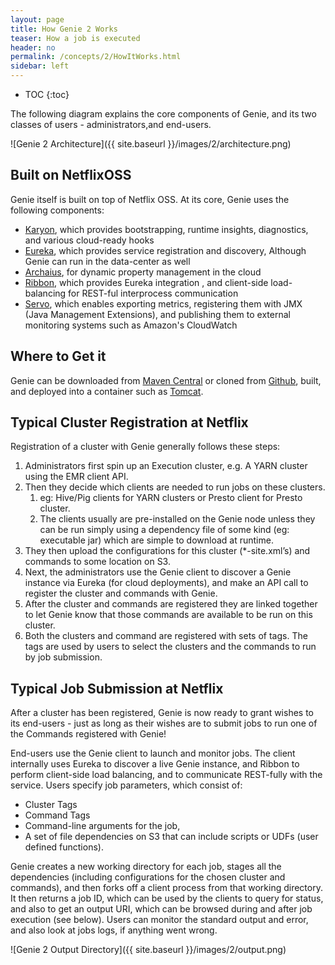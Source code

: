 ```yaml
---
layout: page
title: How Genie 2 Works
teaser: How a job is executed
header: no
permalink: /concepts/2/HowItWorks.html
sidebar: left
---
```


* TOC
{:toc}

The following diagram explains the core components of Genie, and its two classes
of users - administrators,and end-users.

![Genie 2 Architecture]({{ site.baseurl }}/images/2/architecture.png)

## Built on NetflixOSS

Genie itself is built on top of Netflix OSS. At its core, Genie uses the
following components:

* [Karyon](https://github.com/Netflix/karyon), which provides bootstrapping,
runtime insights, diagnostics, and various cloud-ready hooks
* [Eureka](https://github.com/Netflix/Eureka), which provides service
registration and discovery, Although Genie can run in the data-center as well
* [Archaius](https://github.com/Netflix/archaius), for dynamic property
management in the cloud
* [Ribbon](https://github.com/Netflix/Ribbon), which provides Eureka integration
, and client-side load-balancing for REST-ful interprocess communication
* [Servo](https://github.com/Netflix/Servo), which enables exporting metrics,
registering them with JMX (Java Management Extensions), and publishing them to
external monitoring systems such as Amazon's CloudWatch

## Where to Get it

Genie can be downloaded from
[Maven Central](http://repo1.maven.org/maven2/com/netflix/genie/genie-web) or
cloned from
[Github](https://github.com/Netflix/genie), built, and deployed into a container
such as [Tomcat](http://tomcat.apache.org/).

## Typical Cluster Registration at Netflix

Registration of a cluster with Genie generally follows these steps:

1. Administrators first spin up an Execution cluster, e.g. A YARN cluster using
the EMR client API.
2. Then they decide which clients are needed to run jobs on these clusters.
    1. eg: Hive/Pig clients for YARN clusters or Presto client for Presto
    cluster.
    2. The clients usually are pre-installed on the Genie node unless they can
    be run simply using a dependency file of
    some kind (eg: executable jar) which are simple to download at runtime.
3. They then upload the configurations for this cluster (*-site.xml’s) and
commands to some location on S3.
4. Next, the administrators use the Genie client to discover a Genie instance
via Eureka (for cloud deployments), and make an API call to register the cluster
and commands with Genie.
5. After the cluster and commands are registered they are linked together to let
Genie know that those commands are available to be run on this cluster.
6. Both the clusters and command are registered with sets of tags. The tags are
used by users to select the clusters and the commands to run by job submission.

## Typical Job Submission at Netflix

After a cluster has been registered, Genie is now ready to grant wishes to its
end-users - just as long as their wishes are to submit jobs to run one of the
Commands registered with Genie!

End-users use the Genie client to launch and monitor jobs. The client internally
uses Eureka to discover a live Genie instance, and Ribbon to perform client-side
load balancing, and to communicate REST-fully with the service. Users specify
job parameters, which consist of:

- Cluster Tags
- Command Tags
- Command-line arguments for the job,
- A set of file dependencies on S3 that can include scripts or UDFs (user
  defined functions).

Genie creates a new working directory for each job, stages all the dependencies
(including configurations for the chosen cluster and commands), and then forks
off a client process from that working directory. It then returns a job
ID, which can be used by the clients to query for status, and also to get an
output URI, which can be browsed during and after job execution (see below).
Users can monitor the standard output and error, and also look at jobs logs,
if anything went wrong.

![Genie 2 Output Directory]({{ site.baseurl }}/images/2/output.png)

